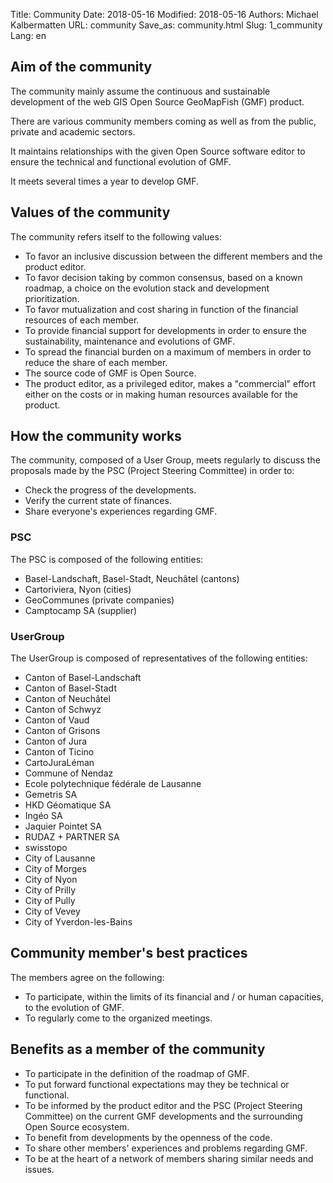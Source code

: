 Title: Community
Date: 2018-05-16
Modified: 2018-05-16
Authors: Michael Kalbermatten
URL: community
Save_as: community.html
Slug: 1_community
Lang: en

## Aim of the community

The community mainly assume the continuous and sustainable development of the web GIS Open Source GeoMapFish (GMF) product.

There are various community members coming as well as from the public, private and academic sectors.

It maintains relationships with the given Open Source software editor to ensure the technical and functional evolution of GMF.

It meets several times a year to develop GMF.

## Values of the community

The community refers itself to the following values:

* To favor an inclusive discussion between the different members and the product editor.
* To favor decision taking by common consensus, based on a known roadmap, a choice on the evolution stack and development prioritization.
* To favor mutualization and cost sharing in function of the financial resources of each member.
* To provide financial support for developments in order to ensure the sustainability, maintenance and evolutions of GMF.
* To spread the financial burden on a maximum of members in order to reduce the share of each member.
* The source code of GMF is Open Source.
* The product editor, as a privileged editor, makes a "commercial" effort either on the costs or in making human resources available for the product.

## How the community works

The community, composed of a User Group, meets regularly to discuss the proposals made by the PSC (Project Steering Committee) in order to:

* Check the progress of the developments.
* Verify the current state of finances.
* Share everyone's experiences regarding GMF.

### PSC

The PSC is composed of the following entities:

* Basel-Landschaft, Basel-Stadt, Neuchâtel (cantons)
* Cartoriviera, Nyon (cities)
* GeoCommunes (private companies)
* Camptocamp SA (supplier)

### UserGroup

The UserGroup is composed of representatives of the following entities:

* Canton of Basel-Landschaft
* Canton of Basel-Stadt
* Canton of Neuchâtel
* Canton of Schwyz
* Canton of Vaud
* Canton of Grisons
* Canton of Jura
* Canton of Ticino
* CartoJuraLéman
* Commune of Nendaz
* Ecole polytechnique fédérale de Lausanne
* Gemetris SA
* HKD Géomatique SA
* Ingéo SA
* Jaquier Pointet SA
* RUDAZ + PARTNER SA
* swisstopo
* City of Lausanne
* City of Morges
* City of Nyon
* City of Prilly
* City of Pully
* City of Vevey
* City of Yverdon-les-Bains

## Community member's best practices

The members agree on the following:

* To participate, within the limits of its financial and / or human capacities, to the evolution of GMF.
* To regularly come to the organized meetings.

## Benefits as a member of the community

* To participate in the definition of the roadmap of GMF.
* To put forward functional expectations may they be technical or functional.
* To be informed by the product editor and the PSC (Project Steering Committee) on the current GMF developments and the surrounding Open Source ecosystem.
* To benefit from developments by the openness of the code.
* To share other members' experiences and problems regarding GMF.
* To be at the heart of a network of members sharing similar needs and issues.
